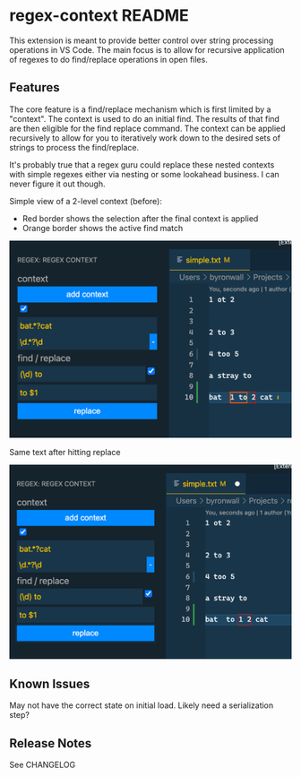 # regex-context README

This extension is meant to provide better control over string processing operations in VS Code. The main focus is to allow for recursive application of regexes to do find/replace operations in open files.

## Features

The core feature is a find/replace mechanism which is first limited by a "context". The context is used to do an initial find. The results of that find are then eligible for the find replace command. The context can be applied recursively to allow for you to iteratively work down to the desired sets of strings to process the find/replace.

It's probably true that a regex guru could replace these nested contexts with simple regexes either via nesting or some lookahead business. I can never figure it out though.

Simple view of a 2-level context (before):

- Red border shows the selection after the final context is applied
- Orange border shows the active find match

![ux before](resources/img/ux-before.png)

Same text after hitting replace

![ux after](resources/img/ux-after.png)

## Known Issues

May not have the correct state on initial load. Likely need a serialization step?

## Release Notes

See CHANGELOG
